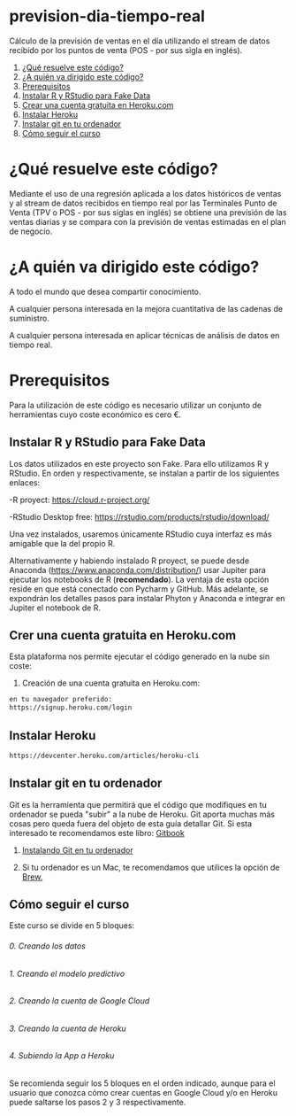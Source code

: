 # prevision-dia-tiempo-real
Cálculo de la previsión de ventas en el día utilizando el stream de datos recibido por los puntos de venta (POS - por sus sigla en inglés).

1. [¿Qué resuelve este código?](#qu-resuelve-este-cdigo)
1. [¿A quién va dirigido este código?](#a-quin-va-dirigido-este-cdigo)
1. [Prerequisitos](#prerequisitos)
1. [Instalar R y RStudio para Fake Data](#fake-data)
1. [Crear una cuenta gratuita en Heroku.com](#crer-una-cuenta-gratuita-en-herokucom)
1. [Instalar Heroku](#instalar-heroku)
1. [Instalar git en tu ordenador](#instalar-git-en-tu-ordenador)
1. [Cómo seguir el curso](#cmo-seguir-el-curso)


# ¿Qué resuelve este código?

Mediante el uso de una regresión aplicada a los datos históricos de ventas y al stream de datos recibidos en tiempo real por las Terminales Punto de Venta (TPV o POS - por sus siglas en inglés) se obtiene una previsión de las ventas diarias y se compara con la previsión de ventas estimadas en el plan de negocio.


# ¿A quién va dirigido este código?

A todo el mundo que desea compartir conocimiento.

A cualquier persona interesada en la mejora cuantitativa de las cadenas de suministro.

A cualquier persona interesada en aplicar técnicas de análisis de datos en tiempo real.

# Prerequisitos

Para la utilización de este código es necesario utilizar un conjunto de herramientas cuyo coste económico es cero €. 

## Instalar R y RStudio para Fake Data

Los datos utilizados en este proyecto son Fake. Para ello utilizamos R y RStudio. En orden y respectivamente, se instalan a partir de los siguientes enlaces:

  -R proyect:  https://cloud.r-project.org/
  
  -RStudio Desktop free: https://rstudio.com/products/rstudio/download/

 Una vez instalados, usaremos únicamente RStudio cuya interfaz es más amigable que la del propio R.

Alternativamente y habiendo instalado R proyect, se puede desde Anaconda (https://www.anaconda.com/distribution/) usar
 Jupiter para ejecutar los notebooks de R (__recomendado__). La ventaja de esta opción reside en que está conectado con Pycharm y GitHub. Más adelante, se expondrán los detalles pasos para instalar Phyton y Anaconda e integrar en Jupiter el notebook de R.

## Crer una cuenta gratuita en Heroku.com

Esta plataforma nos permite ejecutar el código generado en la nube sin coste:

1. Creación de una cuenta gratuita en Heroku.com:

  ```bash
  en tu navegador preferido:
  https://signup.heroku.com/login
  ```
  
## Instalar Heroku

 ```bash
https://devcenter.heroku.com/articles/heroku-cli
   ```  
  
## Instalar git en tu ordenador

Git es la herramienta que permitirá que el código que modifiques en tu ordenador se pueda "subir" a la nube de Heroku. Git aporta muchas más cosas pero queda fuera del objeto de esta guía detallar Git. Si esta interesado te recomendamos este libro: [Gitbook](https://git-scm.com/book/es/v2)

1. [Instalando Git en tu ordenador](https://git-scm.com/book/es/v1/Empezando-Instalando-Git)

2. Si tu ordenador es un Mac, te recomendamos que utilices la opción de [Brew.](https://brew.sh/index_es)

## Cómo seguir el curso

Este curso se divide en 5 bloques:

###### 0.</li> Creando los datos

###### 1.</li> Creando el modelo predictivo

###### 2.</li> Creando la cuenta de Google Cloud

###### 3.</li> Creando la cuenta de Heroku

###### 4.</li> Subiendo la App a Heroku

Se recomienda seguir los 5 bloques en el orden indicado, aunque para el usuario
que conozca cómo crear cuentas en Google Cloud y/o en Heroku puede saltarse los
pasos 2 y 3 respectivamente.


